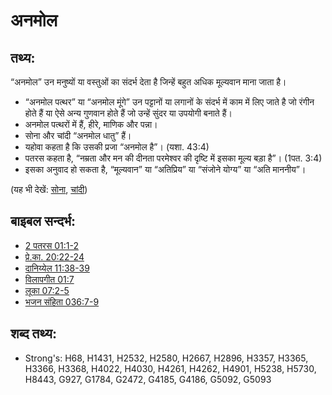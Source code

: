 # अनमोल #

## तथ्य: ##

“अनमोल” उन मनुष्यों या वस्तुओं का संदर्भ देता है जिन्हें बहुत अधिक मूल्यवान माना जाता है।

* “अनमोल पत्थर” या “अनमोल मूंगे” उन पट्टानों या लगानों के संदर्भ में काम में लिए जाते है जो रंगीन होते हैं या ऐसे अन्य गुणवान होते हैं जो उन्हें सुंदर या उपयोगी बनाते हैं।
* अनमोल पत्थरों में हैं, हीरे, माणिक और पन्ना।
* सोना और चांदी “अनमोल धातु” हैं।
* यहोवा कहता है कि उसकी प्रजा “अनमोल है”। (यशा. 43:4)
* पतरस कहता है, “नम्रता और मन की दीनता परमेश्वर की दृष्टि में इसका मूल्य बड़ा है”। (1पत. 3:4)
* इसका अनुवाद हो सकता है, “मूल्यवान” या “अतिप्रिय” या “संजोने योग्य” या “अति माननीय”।

(यह भी देखें: [सोना](../other/gold.md), [चांदी](../other/silver.md))

## बाइबल सन्दर्भ: ##

* [2 पतरस 01:1-2](rc://en/tn/help/2pe/01/01)
* [प्रे.का. 20:22-24](rc://en/tn/help/act/20/22)
* [दानिय्येल 11:38-39](rc://en/tn/help/dan/11/38)
* [विलापगीत 01:7](rc://en/tn/help/lam/01/07)
* [लूका 07:2-5](rc://en/tn/help/luk/07/02)
* [भजन संहिता 036:7-9](rc://en/tn/help/psa/036/007)

## शब्द तथ्य: ##

* Strong's: H68, H1431, H2532, H2580, H2667, H2896, H3357, H3365, H3366, H3368, H4022, H4030, H4261, H4262, H4901, H5238, H5730, H8443, G927, G1784, G2472, G4185, G4186, G5092, G5093
